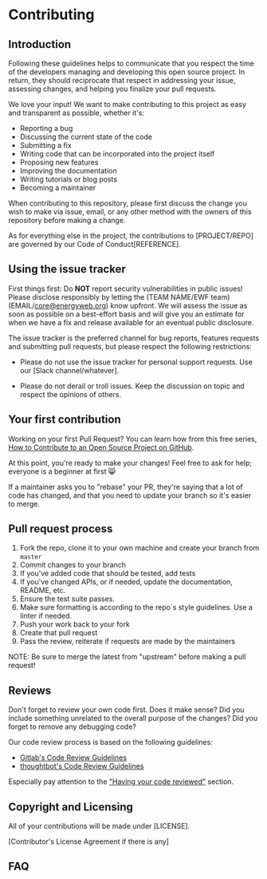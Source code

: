 # Contributing

## Introduction

Following these guidelines helps to communicate that you respect the time of the developers managing and developing this open source project. In return, they should reciprocate that respect in addressing your issue, assessing changes, and helping you finalize your pull requests.

We love your input! We want to make contributing to this project as easy and transparent as possible, whether it's:
 - Reporting a bug
 - Discussing the current state of the code
 - Submitting a fix
 - Writing code that can be incorporated into the project itself
 - Proposing new features
 - Improving the documentation
 - Writing tutorials or blog posts
 - Becoming a maintainer

When contributing to this repository, please first discuss the change you wish to make via issue,
email, or any other method with the owners of this repository before making a change. 

As for everything else in the project, the contributions to [PROJECT/REPO] are governed by our Code of Conduct[REFERENCE].

## Using the issue tracker

First things first: Do **NOT** report security vulnerabilities in public issues! Please disclose responsibly by letting the (TEAM NAME/EWF team) (EMAIL/core@energyweb.org) know upfront. We will assess the issue as soon as possible on a best-effort basis and will give you an estimate for when we have a fix and release available for an eventual public disclosure.

The issue tracker is the preferred channel for bug reports, features requests and submitting pull requests, but please respect the following restrictions:

 - Please do not use the issue tracker for personal support requests. Use our [Slack channel/whatever].

 - Please do not derail or troll issues. Keep the discussion on topic and respect the opinions of others.

## Your first contribution

Working on your first Pull Request? You can learn how from this free series, [How to Contribute to an Open Source Project on GitHub](https://egghead.io/series/how-to-contribute-to-an-open-source-project-on-github).

At this point, you're ready to make your changes! Feel free to ask for help; everyone is a beginner at first :smile_cat:

If a maintainer asks you to "rebase" your PR, they're saying that a lot of code has changed, and that you need to update your branch so it's easier to merge.

## Pull request process

 1. Fork the repo, clone it to your own machine and create your branch from `master`
 2. Commit changes to your branch
 3. If you've added code that should be tested, add tests
 4. If you've changed APIs, or if needed, update the documentation, README, etc.
 5. Ensure the test suite passes.
 6. Make sure formatting is according to the repo`s style guidelines. Use a linter if needed.
 7. Push your work back to your fork
 8. Create that pull request
 9. Pass the review, reiterate if requests are made by the maintainers

NOTE: Be sure to merge the latest from "upstream" before making a pull request!

## Reviews

Don't forget to review your own code first. Does it make sense? Did you include something unrelated to the overall purpose of the changes? Did you forget to remove any debugging code?

Our code review process is based on the following guidelines:
* [Gitlab's Code Review Guidelines](https://gitlab.com/help/development/code_review.md)
* [thoughtbot's Code Review Guidelines](https://github.com/thoughtbot/guides/tree/master/code-review)

Especially pay attention to the ["Having your code reviewed"](https://gitlab.com/help/development/code_review.md#having-your-code-reviewed) section.

## Copyright and Licensing

All of your contributions will be made under [LICENSE].

[Contributor's License Agreement if there is any]

## FAQ